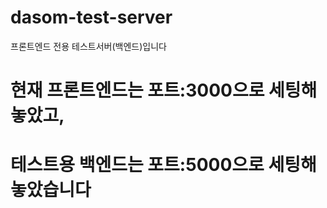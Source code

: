 # dasom-test-server
프론트엔드 전용 테스트서버(백엔드)입니다

# 현재 프론트엔드는 포트:3000으로 세팅해놓았고,
# 테스트용 백엔드는 포트:5000으로 세팅해놓았습니다

